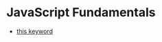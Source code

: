 # JavaScript Fundamentals

- [this keyword](https://github.com/megharajsh/msh-js-fundamentals/blob/master/this-keyword.js)